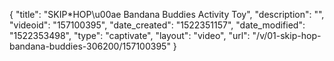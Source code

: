 {
    "title": "SKIP*HOP\u00ae Bandana Buddies Activity Toy",
    "description": "",
    "videoid": "157100395",
    "date_created": "1522351157",
    "date_modified": "1522353498",
    "type": "captivate",
    "layout": "video",
    "url": "\/v\/01-skip-hop-bandana-buddies-306200\/157100395"
}